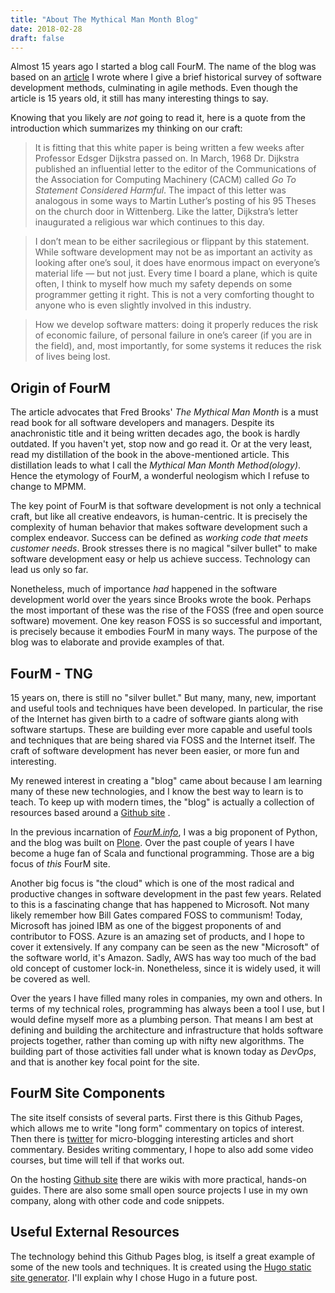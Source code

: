 ```yaml
---
title: "About The Mythical Man Month Blog"
date: 2018-02-28
draft: false
---
```


Almost 15 years ago I started a blog call FourM. The name of the blog was based on an [article][1] I wrote where I give a brief historical survey of software development methods, culminating in agile methods. Even though the article is 15 years old, it still has many interesting things to say. 


Knowing that you likely are *not* going to read it, here is a quote from the introduction which summarizes my thinking on our craft:
 
> It is fitting that this white paper is being written a few weeks after Professor Edsger Dijkstra passed on. In March, 1968 Dr. Dijkstra published an influential letter to the editor of the Communications of the Association for Computing Machinery (CACM) called *Go To Statement Considered Harmful*. The impact of this letter was analogous in some ways to Martin Luther’s posting of his 95 Theses on the church door in Wittenberg. Like the latter, Dijkstra’s letter inaugurated a religious war which continues to this day.

> I don’t mean to be either sacrilegious or flippant by this statement. While software development may not be as important an activity as looking after one’s soul, it does have enormous impact on everyone’s material life — but not just. Every time I board a plane, which is quite often, I think to myself how much my safety depends on some programmer getting it right. This is not a very comforting thought to anyone who is even slightly involved in this industry.

> How we develop software matters: doing it properly reduces the risk of economic failure, of personal failure in one’s career (if you are in the field), and, most importantly, for some systems it reduces the risk of lives being lost.

## Origin of FourM
The article advocates that Fred Brooks' *The Mythical Man Month* is a must read book for all software developers and managers. Despite its anachronistic title and it being written decades ago, the book is  hardly outdated. If you haven't yet, stop now and go read it. Or at the very least, read my distillation of the book in the above-mentioned article. This distillation leads to what I call the *Mythical Man Month Method(ology)*. Hence the etymology of FourM, a wonderful neologism which I refuse to change to MPMM.

The key point of FourM is that software development is not only a technical craft, but like all creative endeavors, is human-centric. It is precisely the complexity of human behavior that makes software development such a complex endeavor. Success can be defined as *working code that meets customer needs*. Brook stresses there is no magical "silver bullet" to make software development easy or help us achieve success. Technology can lead us only so far.

Nonetheless, much of importance *had* happened in the software development world over the years since Brooks wrote the book. Perhaps the most important of these was the rise of the FOSS (free and open source software) movement. One key reason FOSS is so successful and important, is precisely because it embodies FourM in many ways. The purpose of the blog was to elaborate and provide examples of that.

## FourM - TNG
15 years on, there is still no "silver bullet." But many, many, new, important and useful tools and techniques have been developed. In particular, the rise of the Internet has given birth to a cadre of software giants along with software startups. These are building ever more capable and useful tools and techniques that are being shared via FOSS and the Internet itself. The craft of software development has never been easier, or more fun and interesting.

My renewed interest in creating a "blog" came about because I am learning many of these new technologies, and I know the best way to learn is to teach. To keep up with modern times, the "blog" is actually a collection of resources based around a [Github site][2] .

In the previous incarnation of *[FourM.info][3]*, I was a big proponent of Python, and the blog was built on [Plone][4]. Over the past couple of years I have become a huge fan of Scala and functional programming. Those are a big focus of *this* FourM site.

Another big focus is "the cloud" which is one of the most radical and productive changes in software development in the past few years. Related to this is a fascinating change that has happened to Microsoft. Not many likely remember how Bill Gates compared FOSS to communism! Today, Microsoft has joined IBM as one of the biggest proponents of and contributor to FOSS. Azure is an amazing set of products, and I hope to cover it extensively. If any company can be seen as the new "Microsoft" of the software world, it's Amazon. Sadly, AWS has way too much of the bad old concept of customer lock-in. Nonetheless, since it is widely used, it will be covered as well.

Over the years I have filled many roles in companies, my own and others. In terms of my technical roles, programming has always been a tool I use, but I would define myself more as a plumbing person. That means I am best at defining and building the architecture and infrastructure that holds software projects together, rather than coming up with nifty new algorithms. The building part of those activities fall under what is known today as *DevOps*, and that is another key focal point for the site.

## FourM Site Components
The site itself consists of several parts. First there is this Github Pages, which allows me to write "long form" commentary on topics of interest. Then there is [twitter][5] for micro-blogging interesting articles and short commentary. Besides writing commentary, I hope to also add some video courses, but time will tell if that works out. 

On the hosting [Github site][6] there are wikis with more practical, hands-on guides. There are also some small open source projects I use in my own company, along with other code and code snippets.

## Useful External Resources
The technology behind this Github Pages blog, is itself a great example of some of the new tools and techniques. It is created using the [Hugo static site generator][7]. I'll explain why I chose Hugo in a future post.

[1]:	/Articles/SoftMeth.pdf
[2]:	http://github.com/fourminfo
[3]:	http://old.fourm.info:8082/
[4]:	https://plone.org
[5]:	https://twitter.com/fourminfo
[6]:	https://github.com/FourMInfo
[7]:	https://gohugo.io/
